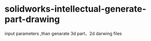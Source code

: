# solidworks-intellectual-generate-part-drawing
input parameters ,than  genarate  3d part、2d darwing files
